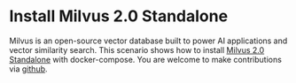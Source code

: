 
# Install Milvus 2.0 Standalone

Milvus is an open-source vector database built to power AI applications and vector similarity search. This scenario shows how to install [Milvus 2.0 Standalone](https://milvus.io/docs/v2.0.0/install_standalone-docker.md) with docker-compose. You are welcome to make contributions via [github](https://github.com/milvus-io/milvus).
